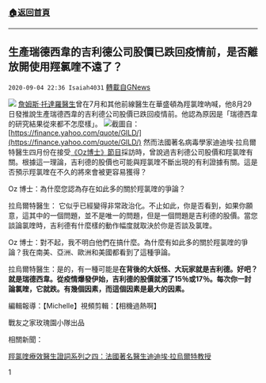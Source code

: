 ###  [:house:返回首頁](https://github.com/ourhimalayas/txt)
---

## 生產瑞德西韋的吉利德公司股價已跌回疫情前，是否離放開使用羥氯喹不遠了？
`2020-09-04 22:36 Isaiah4031` [轉載自GNews](https://gnews.org/zh-hant/334683/)

![](https://s3.amazonaws.com/gnews-media-offload/wp-content/uploads/2020/09/04205859/20200904_Gilead_stock_price-figure1.png)
[詹姆斯·托達羅醫生](https://twitter.com/JamesTodaroMD)曾在7月和其他前線醫生在華盛頓為羥氯喹吶喊，他8月29日發推說生產瑞德西韋的吉利德公司股價已跌回疫情前。他認為原因是「瑞德西韋的研究結果從來都不怎麼樣」。
![](https://s3.amazonaws.com/gnews-media-offload/wp-content/uploads/2020/09/04205920/20200904_Gilead_stock_price-photo.png)截圖自：[https://finance.yahoo.com/quote/GILD/](https://finance.yahoo.com/quote/GILD/)
然而法國著名病毒學家迪迪埃·拉烏爾特醫生四月份在接受[《Oz博士》節目](https://www.youtube.com/watch?v=uy1cPT1ztko)採訪時，曾說過吉利德公司股價和羥氯喹有關。根據這一理論，吉利德的股價也可能與羥氯喹不斷出現的有利證據有關。這是否預示羥氯喹在不久的將來會被更容易獲得？

Oz 博士：為什麼您認為存在如此多的關於羥氯喹的爭論？

拉烏爾特醫生： 它似乎已經變得非常政治化。不止如此，你是否看到，如果你願意，這其中的一個問題，並不是唯一的問題，但是一個問題是吉利德的股價。當您談論氯喹時，吉利德有什麼樣的動作幅度就取決於你是否談及氯喹。

Oz 博士：對不起，我不明白他們在搞什麼。為什麼有如此多的關於羥氯喹的爭論？我在南美、亞洲、歐洲和美國都看到了這種爭論。

拉烏爾特醫生：是的，有一種可能是**在背後的大妖怪、大玩家就是吉利德。好吧？就是瑞德西韋。從疫情爆發伊始，吉利德的股價就漲了15％或17％。每次你一討論氯喹，它就跌。有幾個因素，而這個因素是最大的因素。**

編輯報導：【Michelle】視頻剪輯：【相機過熱啊】

戰友之家玫瑰園小隊出品

相關新聞：

[羥氯喹療效醫生證詞系列之四：法國著名醫生迪迪埃·拉烏爾特教授](https://gnews.org/zh-hant/297321/)

1
